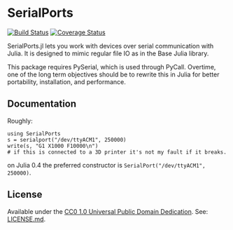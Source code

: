 # SerialPorts

[![Build Status](https://travis-ci.org/sjkelly/SerialPorts.jl.svg?branch=master)](https://travis-ci.org/sjkelly/SerialPorts.jl)
[![Coverage Status](https://img.shields.io/coveralls/sjkelly/SerialPorts.jl.svg)](https://coveralls.io/r/sjkelly/SerialPorts.jl?branch=master)

SerialPorts.jl lets you work with devices over serial communication with Julia.
It is designed to mimic regular file IO as in the Base Julia library.

This package requires PySerial, which is used through PyCall. Overtime, one of
the long term objectives should be to rewrite this in Julia for better portability,
installation, and performance.

## Documentation

Roughly:

```
using SerialPorts
s = serialport("/dev/ttyACM1", 250000)
write(s, "G1 X1000 F10000\n")
# if this is connected to a 3D printer it's not my fault if it breaks.
```

on Julia 0.4 the preferred constructor is `SerialPort("/dev/ttyACM1", 250000)`.


## License
Available under the [CC0 1.0 Universal Public Domain Dedication](http://en.wikipedia.org/wiki/Creative_Commons_license#Zero_.2F_Public_domain). See: [LICENSE.md](./LICENSE.md).

